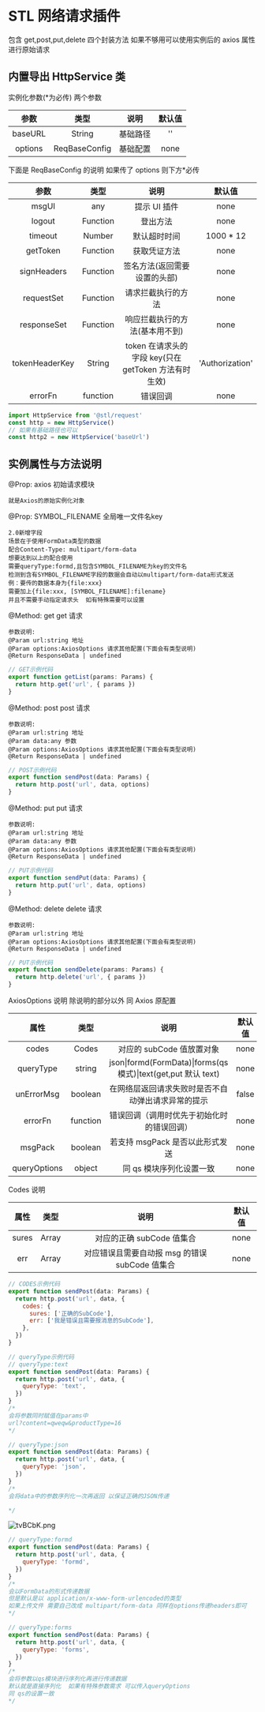 # STL 网络请求插件

包含 get,post,put,delete 四个封装方法
如果不够用可以使用实例后的 axios 属性进行原始请求

## 内置导出 HttpService 类

实例化参数(\*为必传) 两个参数

|  参数   |     类型      |   说明   | 默认值 |
| :-----: | :-----------: | :------: | :----: |
| baseURL |    String     | 基础路径 |   ''   |
| options | ReqBaseConfig | 基础配置 |  none  |

下面是 ReqBaseConfig 的说明 如果传了 options 则下方\*必传

|      参数      |   类型   |                         说明                         |     默认值      |
| :------------: | :------: | :--------------------------------------------------: | :-------------: |
|     msgUI      |   any    |                     提示 UI 插件                     |      none       |
|     logout     | Function |                       登出方法                       |      none       |
|    timeout     |  Number  |                     默认超时时间                     |   1000 \* 12    |
|    getToken    | Function |                     获取凭证方法                     |      none       |
|  signHeaders   | Function |             签名方法(返回需要设置的头部)             |      none       |
|   requestSet   | Function |                  请求拦截执行的方法                  |      none       |
|  responseSet   | Function |            响应拦截执行的方法(基本用不到)            |      none       |
| tokenHeaderKey |  String  | token 在请求头的字段 key(只在 getToken 方法有时生效) | 'Authorization' |
|    errorFn     | function |                       错误回调                       |      none       |

```js
import HttpService from '@stl/request'
const http = new HttpService()
// 如果有基础路径也可以
const http2 = new HttpService('baseUrl')
```

## 实例属性与方法说明

@Prop: axios 初始请求模块

```
就是Axios的原始实例化对象
```

@Prop: SYMBOL_FILENAME 全局唯一文件名key
```
2.0新增字段
场景在于使用FormData类型的数据
配合Content-Type: multipart/form-data
想要达到以上的配合使用
需要queryType:formd,且包含SYMBOL_FILENAME为key的文件名
检测到含有SYMBOL_FILENAME字段的数据会自动以multipart/form-data形式发送
例：要传的数据本身为{file:xxx}
需要加上{file:xxx, [SYMBOL_FILENAME]:filename}
并且不需要手动指定请求头  如有特殊需要可以设置
```
@Method: get get 请求

```
参数说明:
@Param url:string 地址
@Param options:AxiosOptions 请求其他配置(下面会有类型说明)
@Return ResponseData | undefined
```

```js
// GET示例代码
export function getList(params: Params) {
  return http.get('url', { params })
}
```

@Method: post post 请求

```
参数说明:
@Param url:string 地址
@Param data:any 参数
@Param options:AxiosOptions 请求其他配置(下面会有类型说明)
@Return ResponseData | undefined
```

```js
// POST示例代码
export function sendPost(data: Params) {
  return http.post('url', data, options)
}
```

@Method: put put 请求

```
参数说明:
@Param url:string 地址
@Param data:any 参数
@Param options:AxiosOptions 请求其他配置(下面会有类型说明)
@Return ResponseData | undefined
```

```js
// PUT示例代码
export function sendPut(data: Params) {
  return http.put('url', data, options)
}
```

@Method: delete delete 请求

```
参数说明:
@Param url:string 地址
@Param options:AxiosOptions 请求其他配置(下面会有类型说明)
@Return ResponseData | undefined
```

```js
// PUT示例代码
export function sendDelete(params: Params) {
  return http.delete('url', { params })
}
```

AxiosOptions 说明 除说明的部分以外 同 Axios 原配置

|     属性     |   类型   |                                    说明                                    | 默认值 |
| :----------: | :------: | :------------------------------------------------------------------------: | :----: |
|    codes     |  Codes   |                         对应的 subCode 值放置对象                          |  none  |
|  queryType   |  string  | json&#124;formd(FormData)&#124;forms(qs 模式)&#124;text(get,put 默认 text) |  none  |
|  unErrorMsg  | boolean  |             在网络层返回请求失败时是否不自动弹出请求异常的提示             | false  |
|   errorFn    | function |                 错误回调（调用时优先于初始化时的错误回调）                 |  none  |
|   msgPack    | boolean  |                      若支持 msgPack 是否以此形式发送                       |  none  |
| queryOptions |  object  |                          同 qs 模块序列化设置一致                          |  none  |

Codes 说明

| 属性  |     类型      |                      说明                      | 默认值 |
| :---: | :-----------: | :--------------------------------------------: | :----: |
| sures | Array<String> |           对应的正确 subCode 值集合            |  none  |
|  err  | Array<String> | 对应错误且需要自动报 msg 的错误 subCode 值集合 |  none  |

```js
// CODES示例代码
export function sendPost(data: Params) {
  return http.post('url', data, {
    codes: {
      sures: ['正确的SubCode'],
      err: ['我是错误且需要报消息的SubCode'],
    },
  })
}
```

```js
// queryType示例代码
// queryType:text
export function sendPost(data: Params) {
  return http.post('url', data, {
    queryType: 'text',
  })
}
/*
会将参数同时赋值在params中
url?content=qweqw&productType=16
*/
```

```js
// queryType:json
export function sendPost(data: Params) {
  return http.post('url', data, {
    queryType: 'json',
  })
}
/*
会将data中的参数序列化一次再返回 以保证正确的JSON传递

*/
```

![tvBCbK.png](https://t1.picb.cc/uploads/2020/07/27/tvBCbK.png)

```js
// queryType:formd
export function sendPost(data: Params) {
  return http.post('url', data, {
    queryType: 'formd',
  })
}
/*
会以FormData的形式传递数据
但是默认是以 application/x-www-form-urlencoded的类型
如果上传文件 需要自己改成 multipart/form-data 同样在options传递headers即可
*/
```

```js
// queryType:forms
export function sendPost(data: Params) {
  return http.post('url', data, {
    queryType: 'forms',
  })
}
/*
会将参数以qs模块进行序列化再进行传递数据
默认就是直接序列化  如果有特殊参数需求 可以传入queryOptions
同 qs的设置一致
*/
```
